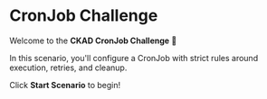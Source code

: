 # CronJob Challenge

Welcome to the **CKAD CronJob Challenge** 🚀  

In this scenario, you'll configure a CronJob with strict rules around execution, retries, and cleanup.

Click **Start Scenario** to begin!
